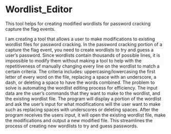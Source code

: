 # Wordlist_Editor
This tool helps for creating modified wordlists for password cracking capture the flag events.

I am creating a tool that allows a user to make modifications to existing wordlist files for password cracking. In the password cracking portion of a capture the flag event, you need to create wordlists to try and guess a user’s password. Since wordlists contain thousands of possible lines, it is impossible to modify them without making a tool to help with the repetitiveness of manually changing every line on the wordlist to match a certain criteria. The criteria includes: uppercasing/lowercasing the first letter of every word on the file, replacing a space with an underscore, a dash, or deleting a space to have the words combined. The problem to solve is automating the wordlist editing process for efficiency. The input data are the user’s commands that they want to make to the wordlist, and the existing wordlist file. The program will display a portion of the wordlist and ask the user’s input for what modifications will the user want to make such as replacing spaces with underscores or deleting spaces. After the program receives the users input, it will open the existing wordlist file, make the modifications and output a new modified file. This streamlines the process of creating new wordlists to try and guess passwords.
